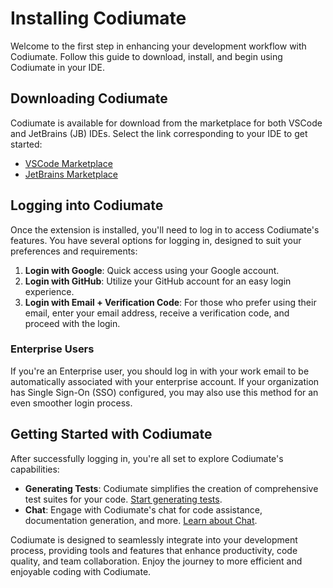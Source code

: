 # Installing Codiumate

Welcome to the first step in enhancing your development workflow with Codiumate. Follow this guide to download, install, and begin using Codiumate in your IDE.

## Downloading Codiumate

Codiumate is available for download from the marketplace for both VSCode and JetBrains (JB) IDEs. Select the link corresponding to your IDE to get started:

- [VSCode Marketplace](https://marketplace.visualstudio.com/items?itemName=Codium.codium)
- [JetBrains Marketplace](https://plugins.jetbrains.com/plugin/21206-codiumate--code-test-and-review-with-confidence--by-codiumai)

## Logging into Codiumate

Once the extension is installed, you'll need to log in to access Codiumate's features. You have several options for logging in, designed to suit your preferences and requirements:

1. **Login with Google**: Quick access using your Google account.
2. **Login with GitHub**: Utilize your GitHub account for an easy login experience.
3. **Login with Email + Verification Code**: For those who prefer using their email, enter your email address, receive a verification code, and proceed with the login.

### Enterprise Users

If you're an Enterprise user, you should log in with your work email to be automatically associated with your enterprise account. If your organization has Single Sign-On (SSO) configured, you may also use this method for an even smoother login process.

## Getting Started with Codiumate

After successfully logging in, you're all set to explore Codiumate's capabilities:

- **Generating Tests**: Codiumate simplifies the creation of comprehensive test suites for your code. [Start generating tests](../tests/index.md).
- **Chat**: Engage with Codiumate's chat for code assistance, documentation generation, and more. [Learn about Chat](../chat/index.md).

Codiumate is designed to seamlessly integrate into your development process, providing tools and features that enhance productivity, code quality, and team collaboration. Enjoy the journey to more efficient and enjoyable coding with Codiumate.
